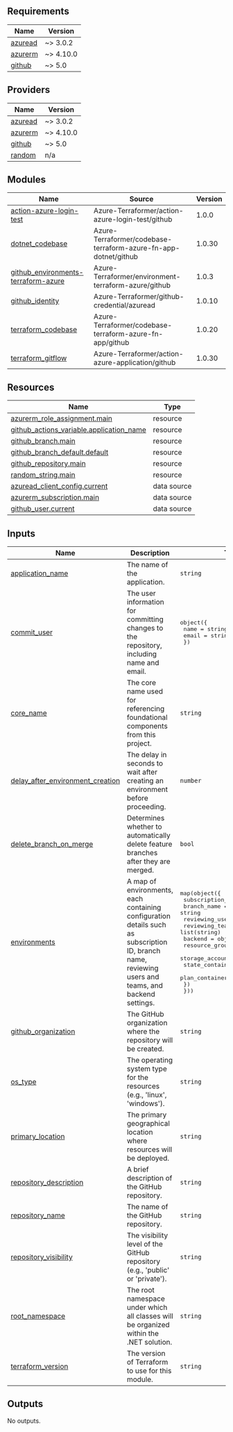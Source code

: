 <!-- BEGIN_TF_DOCS -->
## Requirements

| Name | Version |
|------|---------|
| <a name="requirement_azuread"></a> [azuread](#requirement\_azuread) | ~> 3.0.2 |
| <a name="requirement_azurerm"></a> [azurerm](#requirement\_azurerm) | ~> 4.10.0 |
| <a name="requirement_github"></a> [github](#requirement\_github) | ~> 5.0 |

## Providers

| Name | Version |
|------|---------|
| <a name="provider_azuread"></a> [azuread](#provider\_azuread) | ~> 3.0.2 |
| <a name="provider_azurerm"></a> [azurerm](#provider\_azurerm) | ~> 4.10.0 |
| <a name="provider_github"></a> [github](#provider\_github) | ~> 5.0 |
| <a name="provider_random"></a> [random](#provider\_random) | n/a |

## Modules

| Name | Source | Version |
|------|--------|---------|
| <a name="module_action-azure-login-test"></a> [action-azure-login-test](#module\_action-azure-login-test) | Azure-Terraformer/action-azure-login-test/github | 1.0.0 |
| <a name="module_dotnet_codebase"></a> [dotnet\_codebase](#module\_dotnet\_codebase) | Azure-Terraformer/codebase-terraform-azure-fn-app-dotnet/github | 1.0.30 |
| <a name="module_github_environments-terraform-azure"></a> [github\_environments-terraform-azure](#module\_github\_environments-terraform-azure) | Azure-Terraformer/environment-terraform-azure/github | 1.0.3 |
| <a name="module_github_identity"></a> [github\_identity](#module\_github\_identity) | Azure-Terraformer/github-credential/azuread | 1.0.10 |
| <a name="module_terraform_codebase"></a> [terraform\_codebase](#module\_terraform\_codebase) | Azure-Terraformer/codebase-terraform-azure-fn-app/github | 1.0.20 |
| <a name="module_terraform_gitflow"></a> [terraform\_gitflow](#module\_terraform\_gitflow) | Azure-Terraformer/action-azure-application/github | 1.0.30 |

## Resources

| Name | Type |
|------|------|
| [azurerm_role_assignment.main](https://registry.terraform.io/providers/hashicorp/azurerm/latest/docs/resources/role_assignment) | resource |
| [github_actions_variable.application_name](https://registry.terraform.io/providers/integrations/github/latest/docs/resources/actions_variable) | resource |
| [github_branch.main](https://registry.terraform.io/providers/integrations/github/latest/docs/resources/branch) | resource |
| [github_branch_default.default](https://registry.terraform.io/providers/integrations/github/latest/docs/resources/branch_default) | resource |
| [github_repository.main](https://registry.terraform.io/providers/integrations/github/latest/docs/resources/repository) | resource |
| [random_string.main](https://registry.terraform.io/providers/hashicorp/random/latest/docs/resources/string) | resource |
| [azuread_client_config.current](https://registry.terraform.io/providers/hashicorp/azuread/latest/docs/data-sources/client_config) | data source |
| [azurerm_subscription.main](https://registry.terraform.io/providers/hashicorp/azurerm/latest/docs/data-sources/subscription) | data source |
| [github_user.current](https://registry.terraform.io/providers/integrations/github/latest/docs/data-sources/user) | data source |

## Inputs

| Name | Description | Type | Default | Required |
|------|-------------|------|---------|:--------:|
| <a name="input_application_name"></a> [application\_name](#input\_application\_name) | The name of the application. | `string` | n/a | yes |
| <a name="input_commit_user"></a> [commit\_user](#input\_commit\_user) | The user information for committing changes to the repository, including name and email. | <pre>object({<br>    name  = string<br>    email = string<br>  })</pre> | n/a | yes |
| <a name="input_core_name"></a> [core\_name](#input\_core\_name) | The core name used for referencing foundational components from this project. | `string` | n/a | yes |
| <a name="input_delay_after_environment_creation"></a> [delay\_after\_environment\_creation](#input\_delay\_after\_environment\_creation) | The delay in seconds to wait after creating an environment before proceeding. | `number` | `10` | no |
| <a name="input_delete_branch_on_merge"></a> [delete\_branch\_on\_merge](#input\_delete\_branch\_on\_merge) | Determines whether to automatically delete feature branches after they are merged. | `bool` | `true` | no |
| <a name="input_environments"></a> [environments](#input\_environments) | A map of environments, each containing configuration details such as subscription ID, branch name, reviewing users and teams, and backend settings. | <pre>map(object({<br>    subscription_id = string<br>    branch_name     = string<br>    reviewing_users = list(string)<br>    reviewing_teams = list(string)<br>    backend = object({<br>      resource_group_name  = string<br>      storage_account_name = string<br>      state_container_name = string<br>      plan_container_name  = string<br>    })<br>  }))</pre> | n/a | yes |
| <a name="input_github_organization"></a> [github\_organization](#input\_github\_organization) | The GitHub organization where the repository will be created. | `string` | n/a | yes |
| <a name="input_os_type"></a> [os\_type](#input\_os\_type) | The operating system type for the resources (e.g., 'linux', 'windows'). | `string` | n/a | yes |
| <a name="input_primary_location"></a> [primary\_location](#input\_primary\_location) | The primary geographical location where resources will be deployed. | `string` | n/a | yes |
| <a name="input_repository_description"></a> [repository\_description](#input\_repository\_description) | A brief description of the GitHub repository. | `string` | n/a | yes |
| <a name="input_repository_name"></a> [repository\_name](#input\_repository\_name) | The name of the GitHub repository. | `string` | n/a | yes |
| <a name="input_repository_visibility"></a> [repository\_visibility](#input\_repository\_visibility) | The visibility level of the GitHub repository (e.g., 'public' or 'private'). | `string` | n/a | yes |
| <a name="input_root_namespace"></a> [root\_namespace](#input\_root\_namespace) | The root namespace under which all classes will be organized within the .NET solution. | `string` | n/a | yes |
| <a name="input_terraform_version"></a> [terraform\_version](#input\_terraform\_version) | The version of Terraform to use for this module. | `string` | `"1.9.8"` | no |

## Outputs

No outputs.
<!-- END_TF_DOCS -->